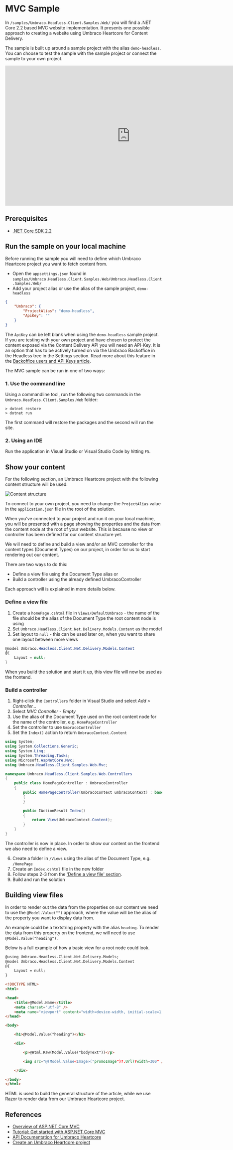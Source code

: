 # MVC Sample

In `/samples/Umbraco.Headless.Client.Samples.Web/` you will find a .NET Core 2.2 based MVC website implementation. It presents one possible approach to creating a website using Umbraco Heartcore for Content Delivery.

The sample is built up around a sample project with the alias `demo-headless`. You can choose to test the sample with the sample project or connect the sample to your own project.

<iframe width="800" height="450" src="https://www.youtube.com/embed/yTB-tXi3Ldg?rel=0" frameborder="0" allow="autoplay; encrypted-media" allowfullscreen></iframe>

## Prerequisites

- [.NET Core SDK 2.2](https://dotnet.microsoft.com/download/dotnet-core/2.2)

## Run the sample on your local machine

Before running the sample you will need to define which Umbraco Heartcore project you want to fetch content from.

- Open the `appsettings.json` found in `samples/Umbraco.Headless.Client.Samples.Web/Umbraco.Headless.Client.Samples.Web/`
- Add your project alias or use the alias of the sample project, `demo-headless`

```json
{
    "Umbraco": {
        "ProjectAlias": "demo-headless",
        "ApiKey": ""
    }
}
```

The `ApiKey` can be left blank when using the `demo-headless` sample project. If you are testing with your own project and have chosen to protect the content exposed via the Content Delivery API you will need an API-Key. It is an option that has to be actively turned on via the Umbraco Backoffice in the Headless tree in the Settings section. Read more about this feature in the [Backoffice users and API Keys article](../../../Getting-Started-Cloud/Backoffice-Users-and-API-Keys).

The MVC sample can be run in one of two ways:

### 1. Use the command line

Using a commandline tool, run the following two commands in the `Umbraco.Headless.Client.Samples.Web` folder:

```
> dotnet restore
> dotnet run
```

The first command will restore the packages and the second will run the site.

### 2. Using an IDE

Run the application in Visual Studio or Visual Studio Code by hitting `F5`.

## Show your content

For the following section, an Umbraco  Heartcore project with the following content structure will be used:

![Content structure](images/content-structure.png)

To connect to your own project, you need to change the `ProjectAlias` value in the `application.json` file in the root of the solution.

When you've connected to your project and run it on your local machine, you will be presented with a page showing the properties and the data from the content node at the root of your website. This is because no view or controller has been defined for our content structure yet.

We will need to define and build a view and/or an MVC controller for the content types (Document Types) on our project, in order for us to start rendering out our content.

There are two ways to do this: 

- Define a view file using the Document Type alias or 
- Build a controller using the already defined UmbracoController

Each approach will is explained in more details below.

### Define a view file

1. Create a `homePage.cshtml` file in `Views/DefaultUmbraco` - the name of the file should be the alias of the Document Type the root content node is using
2. Set `Umbraco.Headless.Client.Net.Delivery.Models.Content` as the model
3. Set layout to `null` - this can be used later on, when you want to share one layout between more views

```csharp
@model Umbraco.Headless.Client.Net.Delivery.Models.Content
@{
    Layout = null;
}
```

When you build the solution and start it up, this view file will now be used as the frontend.

### Build a controller

1. Right-click the `Controllers` folder in Visual Studio and select *Add > Controller...*
2. Select *MVC Controller - Empty*
3. Use the alias of the Document Type used on the root content node for the name of the controller, e.g. `HomePageController`
4. Set the controller to use `UmbracoController` 
5. Set the `Index()` action to return `UmbracoContext.Content`

```csharp
using System;
using System.Collections.Generic;
using System.Linq;
using System.Threading.Tasks;
using Microsoft.AspNetCore.Mvc;
using Umbraco.Headless.Client.Samples.Web.Mvc;

namespace Umbraco.Headless.Client.Samples.Web.Controllers
{
    public class HomePageController : UmbracoController
    {
        public HomePageController(UmbracoContext umbracoContext) : base(umbracoContext)
        {
        }

        public IActionResult Index()
        {
            return View(UmbracoContext.Content);
        }
    }
}
```

The controller is now in place. In order to show our content on the frontend we also need to define a view.

6. Create a folder in `/Views` using the alias of the Document Type, e.g. `/HomePage`
7. Create an `Index.cshtml` file in the new folder
8. Follow steps 2-3 from the ['Define a view file' section](#define-a-view-file).
9. Build and run the solution

## Building view files

In order to render out the data from the properties on our content we need to use the `@Model.Value("")` approach, where the value will be the alias of the property you want to display data from. 

An example could be a textstring property with the alias `heading`. To render the data from this property on the frontend, we will need to use `@Model.Value("heading")`.

Below is a full example of how a basic view for a root node could look.

```html
@using Umbraco.Headless.Client.Net.Delivery.Models;
@model Umbraco.Headless.Client.Net.Delivery.Models.Content
@{
    Layout = null;
}

<!DOCTYPE HTML>
<html>

<head>
    <title>@Model.Name</title>
    <meta charset="utf-8" />
    <meta name="viewport" content="width=device-width, initial-scale=1, user-scalable=no" />
</head>

<body>

    <h1>@Model.Value("heading")</h1>

    <div>

        <p>@Html.Raw(Model.Value("bodyText"))</p>

        <img src="@(Model.Value<Image>("promoImage")?.Url)?width=300" />

    </div>

</body>
</html>
```

HTML is used to build the general structure of the article, while we use Razor to render data from our Umbraco Heartcore project.

## References

- [Overview of ASP.NET Core MVC](https://docs.microsoft.com/en-us/aspnet/core/mvc/overview?view=aspnetcore-2.2)
- [Tutorial: Get started with ASP.NET Core MVC](https://docs.microsoft.com/en-gb/aspnet/core/tutorials/first-mvc-app/start-mvc?view=aspnetcore-2.2&tabs=visual-studio)
- [API Documentation for Umbraco Heartcore](../../../API-Documentation)
- [Create an Umbraco Heartcore project](../../../Getting-Started-Cloud/Creating-a-Heartcore-project)
